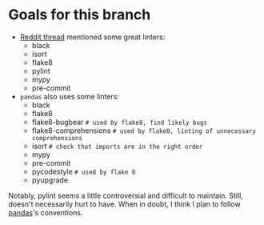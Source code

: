 
# Goals for this branch

- [Reddit thread](https://www.reddit.com/r/Python/comments/vb3tw6/comment/ic6ql46/?utm_source=share&utm_medium=web2x&context=3) mentioned some great linters:
    - black
    - isort
    - flake8
    - pylint
    - mypy
    - pre-commit
- `pandas` also uses some linters:
    - black
    - flake8
    - flake8-bugbear  `# used by flake8, find likely bugs`
    - flake8-comprehensions  `# used by flake8, linting of unnecessary comprehensions`
    - isort  `# check that imports are in the right order`
    - mypy
    - pre-commit
    - pycodestyle  `# used by flake 8`
    - pyupgrade 


Notably, pylint seems a little controversial and difficult to maintain. Still, doesn't necessarily hurt to have. When in doubt, I think I plan to follow [pandas](https://github.com/pandas-dev/pandas)'s conventions. 